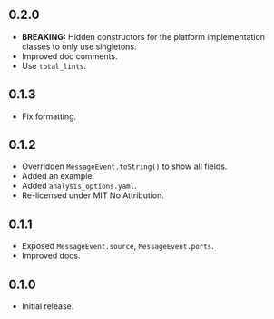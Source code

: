 ## 0.2.0

* **BREAKING:** Hidden constructors for the platform implementation classes to only use singletons.
* Improved doc comments.
* Use `total_lints`.

## 0.1.3

* Fix formatting.

## 0.1.2

* Overridden `MessageEvent.toString()` to show all fields.
* Added an example.
* Added `analysis_options.yaml`.
* Re-licensed under MIT No Attribution.

## 0.1.1

* Exposed `MessageEvent.source`, `MessageEvent.ports`.
* Improved docs.

## 0.1.0

* Initial release.
